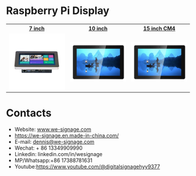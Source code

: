# Raspberry Pi Display

<table textalign="center">
<tr>
    <th><a href="./specification/raspberrypi-7-inch.jpg">7 inch</a></th>
    <th><a href="./specification/raspberrypi-10-inch.jpg">10 inch</a></th>
    <th><a href="./specification/15-CM4/README.md">15 inch CM4</a></th>
</tr>
<tr>
    <td width="33.33%"><a href="./specification/raspberrypi-7-inch.jpg"><img src="../../../Documents/img/main_p_2.jpg" width="100%" height="auto"/></a></td>
    <td width="33.33%"><a href="./specification/raspberrypi-10-inch.jpg"><img src="./img/10-inch.png" width="100%" height="auto"/></a></td>
     <td width="33.33%"><a href="./specification/15-CM4/README.md"><img src="./img/10-inch.png" width="100%" height="auto"/></a></td>
</tr>
</table>



# Contacts

- Website: www.we-signage.com
- https://we-signage.en.made-in-china.com/
- E-mail: dennis@we-signage.com
- Wechat: + 86 13349909990
- Linkedin: linkedin.com/in/wesignage
- MP/Whatsapp:+86 17388781631
- Youtube:<a href="https://www.youtube.com/@digitalsignagehyy9377">https://www.youtube.com/@digitalsignagehyy9377</a>